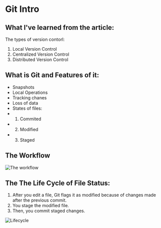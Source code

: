 # Git Intro 
## What I've learned from the article:
The types of version contorl:
1. Local Version Control
2. Centralized Version Control
3. Distributed Version Control
## What is Git and Features of it:
* Snapshots
* Local Operations
* Tracking chanes
* Loss of data
* States of files:
* 1. Commited
* 2. Modified
* 3. Staged

## The Workflow
![The workflow](https://blog.udemy.com/wp-content/uploads/2015/08/image036.png)

## The The Life Cycle of File Status:
1. After you edit a file, Git flags it as modified because of changes made after the previous commit.
2. You stage the modified file.
3. Then, you commit staged changes.

![Lifecycle](https://blog.udemy.com/wp-content/uploads/2015/08/image006.png)
